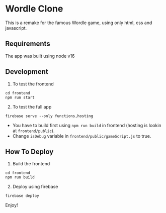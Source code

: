 # Wordle Clone

This is a remake for the famous Wordle game, using only html, css and javascript.

## Requirements

The app was built using node v16

## Development

1. To test the frontend

```
cd frontend
npm run start
```

2. To test the full app

```
firebase serve --only functions,hosting
```
  * You have to build first using `npm run build` in frontend (hosting is lookin at `frontend/public`).
  * Change `isDebug` variable in `frontend/public/gameScript.js` to true.

## How To Deploy

1. Build the frontend

```
cd frontend
npm run build
```

2. Deploy using firebase

```
firebase deploy
```


Enjoy!
